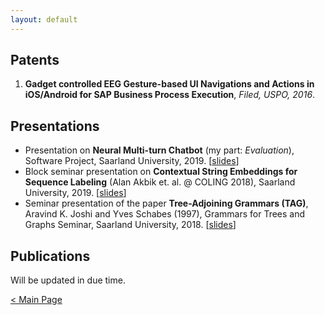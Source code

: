 ```yaml
---
layout: default
---
```


## Patents

1. __Gadget controlled EEG Gesture-based UI Navigations and Actions in iOS/Android for SAP Business Process Execution__, _Filed, USPO, 2016_.

## Presentations

* Presentation on __Neural Multi-turn Chatbot__ (my part: _Evaluation_), Software Project, Saarland University, 2019. [<a href="https://drive.google.com/open?id=1ks9ngbbrRd3Y1QefqZo4s6_jPqMred-u" target="_blank">slides</a>]
* Block seminar presentation on __Contextual String Embeddings for Sequence Labeling__ (Alan Akbik et. al. @ COLING 2018), Saarland University, 2019. [<a href="https://drive.google.com/open?id=1NskB65d-__x9kzJdZRqBE2kD0yARJDnu" target="_blank">slides</a>]
* Seminar presentation of the paper __Tree-Adjoining Grammars (TAG)__, Aravind K. Joshi and Yves Schabes (1997), Grammars for Trees and Graphs Seminar, Saarland University, 2018. [<a href="https://drive.google.com/open?id=1MZqsIyMCrh8v90VbsPO3fbQ6evcmHBgy" target="_blank">slides</a>]

## Publications  

Will be updated in due time.

[< Main Page](./)
